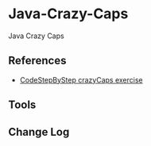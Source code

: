 # Java-Crazy-Caps
Java Crazy Caps
## References
* [CodeStepByStep crazyCaps exercise](https://codestepbystep.com/r/problem/view/java/strings/crazyCaps)
## Tools
## Change Log
